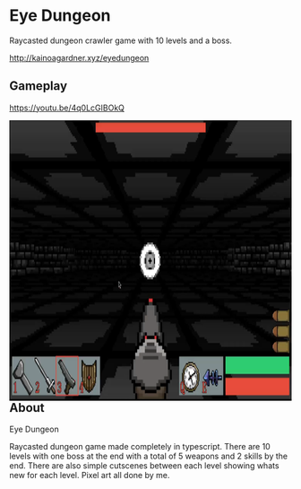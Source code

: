 <h1 align="left">Eye Dungeon</h1>
Raycasted dungeon crawler game with 10 levels and a boss.

<http://kainoagardner.xyz/eyedungeon>

<h2 align="left">Gameplay</h2>

<https://youtu.be/4q0LcGIBOkQ>
  
<img src=".github/eyeDungeon.png"
     alt="Image"
     style="float: left; margin-right: 10px; height: 500px" />

<h2>About</h2>

Eye Dungeon

Raycasted dungeon game made completely in typescript. There are 10 levels with one boss at the end with a total of 5 weapons and 2 skills by the end. There are also simple cutscenes between each level showing whats new for each level. Pixel art all done by me.
